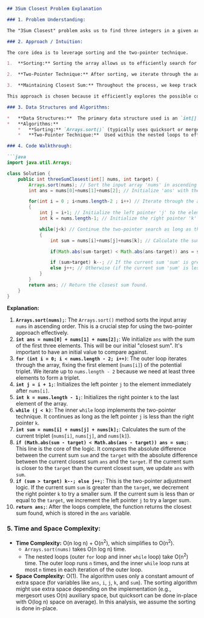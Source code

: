```markdown
## 3Sum Closest Problem Explanation

### 1. Problem Understanding:

The "3Sum Closest" problem asks us to find three integers in a given array `nums` such that their sum is as close as possible to a given `target` value. We need to return the sum of these three integers.  The problem assumes there is exactly one solution.

### 2. Approach / Intuition:

The core idea is to leverage sorting and the two-pointer technique.

1.  **Sorting:** Sorting the array allows us to efficiently search for combinations of numbers using the two-pointer approach. Without sorting, we would have to explore all possible triplets, leading to a much higher time complexity.

2.  **Two-Pointer Technique:** After sorting, we iterate through the array. For each element `nums[i]`, we use two pointers, `j` and `k`, to explore the remaining part of the array.  `j` starts from `i + 1` and moves towards the right, and `k` starts from the end of the array and moves towards the left. The idea is to adjust `j` and `k` based on whether the current sum `nums[i] + nums[j] + nums[k]` is greater than or less than the `target`. If the sum is greater than the `target`, we decrement `k` to try a smaller value. If the sum is less than the `target`, we increment `j` to try a larger value. This effectively narrows down the search space.

3.  **Maintaining Closest Sum:** Throughout the process, we keep track of the closest sum found so far and update it whenever we find a sum that is even closer to the `target`.

This approach is chosen because it efficiently explores the possible combinations while keeping track of the closest sum. The sorting step helps reduce the search space considerably.

### 3. Data Structures and Algorithms:

*   **Data Structures:**  The primary data structure used is an `int[]` array.
*   **Algorithms:**
    *   **Sorting:** `Arrays.sort()` (typically uses quicksort or mergesort, with average time complexity O(n log n)).
    *   **Two-Pointer Technique:**  Used within the nested loops to efficiently find combinations that sum close to the target.

### 4. Code Walkthrough:

```java
import java.util.Arrays;

class Solution {
    public int threeSumClosest(int[] nums, int target) {
        Arrays.sort(nums); // Sort the input array 'nums' in ascending order.
        int ans = nums[0]+nums[1]+nums[2]; // Initialize 'ans' with the sum of the first three elements. This acts as our initial closest sum.

        for(int i = 0 ; i<nums.length-2 ; i++) // Iterate through the array, fixing the first element of the triplet.
        {
            int j = i+1; // Initialize the left pointer 'j' to the element immediately after 'i'.
            int k = nums.length-1; // Initialize the right pointer 'k' to the last element of the array.

            while(j<k) // Continue the two-pointer search as long as the left pointer 'j' is less than the right pointer 'k'.
            {
                int sum = nums[i]+nums[j]+nums[k]; // Calculate the sum of the current triplet.

                if(Math.abs(sum-target) < Math.abs(ans-target)) ans = sum; // Check if the current sum 'sum' is closer to the 'target' than the current closest sum 'ans'. If so, update 'ans' with 'sum'.

                if (sum>target) k--; // If the current sum 'sum' is greater than the 'target', move the right pointer 'k' to the left to try a smaller sum.
                else j++; // Otherwise (if the current sum 'sum' is less than or equal to the 'target'), move the left pointer 'j' to the right to try a larger sum.
            }
        }
        return ans; // Return the closest sum found.
    }
}
```

**Explanation:**

1.  **`Arrays.sort(nums);`**: The `Arrays.sort()` method sorts the input array `nums` in ascending order. This is a crucial step for using the two-pointer approach effectively.
2.  **`int ans = nums[0] + nums[1] + nums[2];`**: We initialize `ans` with the sum of the first three elements. This will be our initial "closest sum".  It's important to have an initial value to compare against.
3.  **`for (int i = 0; i < nums.length - 2; i++)`**: The outer loop iterates through the array, fixing the first element (`nums[i]`) of the potential triplet. We iterate up to `nums.length - 2` because we need at least three elements to form a triplet.
4.  **`int j = i + 1;`**:  Initializes the left pointer `j` to the element immediately after `nums[i]`.
5.  **`int k = nums.length - 1;`**: Initializes the right pointer `k` to the last element of the array.
6.  **`while (j < k)`**: The inner `while` loop implements the two-pointer technique. It continues as long as the left pointer `j` is less than the right pointer `k`.
7.  **`int sum = nums[i] + nums[j] + nums[k];`**: Calculates the sum of the current triplet (`nums[i]`, `nums[j]`, and `nums[k]`).
8.  **`if (Math.abs(sum - target) < Math.abs(ans - target)) ans = sum;`**: This line is the core of the logic. It compares the absolute difference between the current sum `sum` and the `target` with the absolute difference between the current closest sum `ans` and the `target`. If the current sum is closer to the `target` than the current closest sum, we update `ans` with `sum`.
9.  **`if (sum > target) k--; else j++;`**: This is the two-pointer adjustment logic.  If the current sum `sum` is greater than the `target`, we decrement the right pointer `k` to try a smaller sum. If the current sum is less than or equal to the `target`, we increment the left pointer `j` to try a larger sum.
10. **`return ans;`**: After the loops complete, the function returns the closest sum found, which is stored in the `ans` variable.

### 5. Time and Space Complexity:

*   **Time Complexity:** O(n log n) + O(n<sup>2</sup>), which simplifies to O(n<sup>2</sup>).
    *   `Arrays.sort(nums)` takes O(n log n) time.
    *   The nested loops (outer `for` loop and inner `while` loop) take O(n<sup>2</sup>) time.  The outer loop runs `n` times, and the inner `while` loop runs at most `n` times in each iteration of the outer loop.
*   **Space Complexity:** O(1). The algorithm uses only a constant amount of extra space (for variables like `ans`, `i`, `j`, `k`, and `sum`). The sorting algorithm might use extra space depending on the implementation (e.g., mergesort uses O(n) auxiliary space, but quicksort can be done in-place with O(log n) space on average). In this analysis, we assume the sorting is done in-place.
